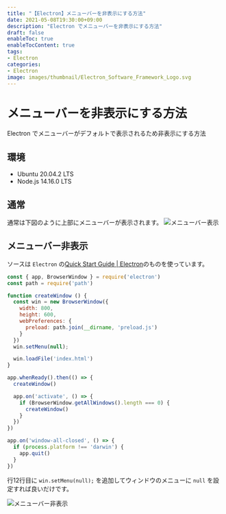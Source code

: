 ```yaml
---
title: "【Electron】メニューバーを非表示にする方法"
date: 2021-05-08T19:30:00+09:00
description: "Electron でメニューバーを非表示にする方法"
draft: false
enableToc: true
enableTocContent: true
tags: 
- Electron
categories: 
- Electron 
image: images/thumbnail/Electron_Software_Framework_Logo.svg
---
```


# メニューバーを非表示にする方法
Electron でメニューバーがデフォルトで表示されるため非表示にする方法

## 環境
* Ubuntu 20.04.2 LTS
* Node.js 14.16.0 LTS

## 通常
通常は下図のように上部にメニューバーが表示されます。
![メニューバー表示](/assets/blog/tech/2021/05/08/electron-nomenu/electron-menu.png "メニューバー表示") 

## メニューバー非表示
ソースは `Electron` の<a href="https://www.electronjs.org/docs/tutorial/quick-start#quick-start-guide" target="_blank" rel="nofollow noopener">Quick Start Guide | Electron</a>のものを使っています。

``` js:index.js {linenos=table, hl_lines=[12]}
const { app, BrowserWindow } = require('electron')
const path = require('path')

function createWindow () {
  const win = new BrowserWindow({
    width: 800,
    height: 600,
    webPreferences: {
      preload: path.join(__dirname, 'preload.js')
    }
  })
  win.setMenu(null);

  win.loadFile('index.html')
}

app.whenReady().then(() => {
  createWindow()

  app.on('activate', () => {
    if (BrowserWindow.getAllWindows().length === 0) {
      createWindow()
    }
  })
})

app.on('window-all-closed', () => {
  if (process.platform !== 'darwin') {
    app.quit()
  }
})
```

行12行目に `win.setMenu(null);` を追加してウィンドウのメニューに `null` を設定すれば良いだけです。

![メニューバー非表示](/assets/blog/tech/2021/05/08/electron-nomenu/electron-nomenu.png "メニューバー非表示") 